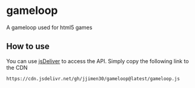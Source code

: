 # gameloop

A gameloop used for html5 games

## How to use

You can use [jsDeliver](https://www.jsdelivr.com/) to access the API.
Simply copy the following link to the CDN

`https://cdn.jsdelivr.net/gh/jjimen30/gameloop@latest/gameloop.js`

